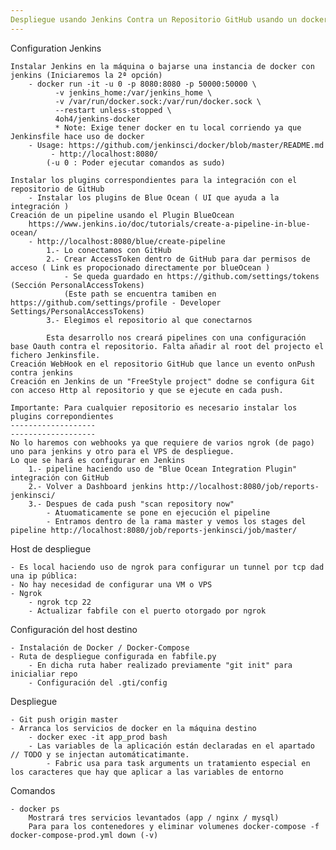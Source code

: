 ```yaml
---
Despliegue usando Jenkins Contra un Repositorio GitHub usando un docker-compose PROD
---
```


Configuration Jenkins

    Instalar Jenkins en la máquina o bajarse una instancia de docker con jenkins (Iniciaremos la 2ª opción)
        - docker run -it -u 0 -p 8080:8080 -p 50000:50000 \
              -v jenkins_home:/var/jenkins_home \
              -v /var/run/docker.sock:/var/run/docker.sock \
              --restart unless-stopped \
              4oh4/jenkins-docker
              * Note: Exige tener docker en tu local corriendo ya que Jenkinsfile hace uso de docker 
        - Usage: https://github.com/jenkinsci/docker/blob/master/README.md 
             - http://localhost:8080/
            (-u 0 : Poder ejecutar comandos as sudo)
            
    Instalar los plugins correspondientes para la integración con el repositorio de GitHub    
        - Instalar los plugins de Blue Ocean ( UI que ayuda a la integración ) 
    Creación de un pipeline usando el Plugin BlueOcean
        https://www.jenkins.io/doc/tutorials/create-a-pipeline-in-blue-ocean/
        - http://localhost:8080/blue/create-pipeline 
            1.- Lo conectamos con GitHub
            2.- Crear AccessToken dentro de GitHub para dar permisos de acceso ( Link es propocionado directamente por blueOcean ) 
                - Se queda guardado en https://github.com/settings/tokens (Sección PersonalAccessTokens)
                (Este path se encuentra tamiben en https://github.com/settings/profile - Developer Settings/PersonalAccessTokens)
            3.- Elegimos el repositorio al que conectarnos
    
            Esta desarrollo nos creará pipelines con una configuración base Oauth contra el repositorio. Falta añadir al root del projecto el fichero Jenkinsfile.
    Creación WebHook en el repositorio GitHub que lance un evento onPush contra jenkins
    Creación en Jenkins de un "FreeStyle project" dodne se configura Git con acceso Http al repositorio y que se ejecute en cada push.
    
    Importante: Para cualquier repositorio es necesario instalar los plugins correpondientes
    -------------------
    -------------------
    No lo haremos con webhooks ya que requiere de varios ngrok (de pago) uno para jenkins y otro para el VPS de despliegue.
    Lo que se hará es configurar en Jenkins 
        1.- pipeline haciendo uso de "Blue Ocean Integration Plugin" integración con GitHub
        2.- Volver a Dashboard jenkins http://localhost:8080/job/reports-jenkinsci/
        3.- Despues de cada push "scan repository now"
            - Atuomaticamente se pone en ejecución el pipeline
            - Entramos dentro de la rama master y vemos los stages del pipeline http://localhost:8080/job/reports-jenkinsci/job/master/
            
     
Host de despliegue 

    - Es local haciendo uso de ngrok para configurar un tunnel por tcp dad una ip pública:
    - No hay necesidad de configurar una VM o VPS
    - Ngrok
        - ngrok tcp 22
        - Actualizar fabfile con el puerto otorgado por ngrok
        
Configuración del host destino

    - Instalación de Docker / Docker-Compose
    - Ruta de despliegue configurada en fabfile.py
        - En dicha ruta haber realizado previamente "git init" para inicialiar repo
        - Configuración del .gti/config
        
Despliegue

    - Git push origin master 
    - Arranca los servicios de docker en la máquina destino
        - docker exec -it app_prod bash
        - Las variables de la aplicación están declaradas en el apartado // TODO y se injectan automáticatimante.  
            - Fabric usa para task arguments un tratamiento especial en los caracteres que hay que aplicar a las variables de entorno 

Comandos

    - docker ps
        Mostrará tres servicios levantados (app / nginx / mysql)
        Para para los contenedores y eliminar volumenes docker-compose -f docker-compose-prod.yml down (-v)
        